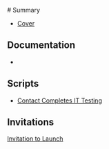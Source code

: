 [](Scripts/LaunchingaNewPathTeam.md)# Summary

* [Cover](README.md)
## Documentation
* 

## Scripts
* [Contact Completes IT Testing](Scripts/20170616ITContactcompletesITtestingProcess.md)

## Invitations
[Invitation to Launch](InitialInivitationfromEduGuide.md)

